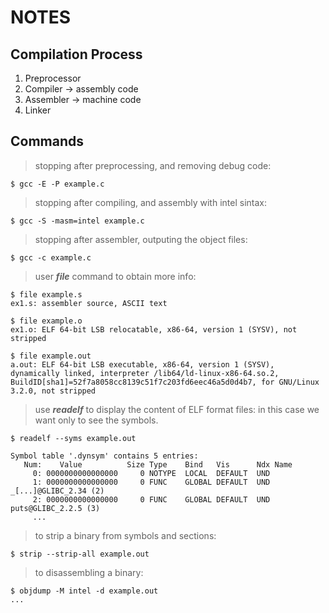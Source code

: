 # NOTES

## Compilation Process

1) Preprocessor 
2) Compiler -> assembly code
3) Assembler -> machine code
4) Linker

## Commands

> stopping after preprocessing,
> and removing debug code:

```shell
$ gcc -E -P example.c
```

> stopping after compiling,
> and assembly with intel sintax:

```shell
$ gcc -S -masm=intel example.c
```

> stopping after assembler,
> outputing the object files:

```shell
$ gcc -c example.c
```

> user ***file*** command to obtain more info:

```shell
$ file example.s
ex1.s: assembler source, ASCII text

$ file example.o
ex1.o: ELF 64-bit LSB relocatable, x86-64, version 1 (SYSV), not stripped

$ file example.out
a.out: ELF 64-bit LSB executable, x86-64, version 1 (SYSV), dynamically linked, interpreter /lib64/ld-linux-x86-64.so.2, BuildID[sha1]=52f7a8058cc8139c51f7c203fd6eec46a5d0d4b7, for GNU/Linux 3.2.0, not stripped
```

> use ***readelf*** to display the content of ELF format files:
> in this case we want only to see the symbols.

```shell
$ readelf --syms example.out

Symbol table '.dynsym' contains 5 entries:
   Num:    Value          Size Type    Bind   Vis      Ndx Name
     0: 0000000000000000     0 NOTYPE  LOCAL  DEFAULT  UND 
     1: 0000000000000000     0 FUNC    GLOBAL DEFAULT  UND _[...]@GLIBC_2.34 (2)
     2: 0000000000000000     0 FUNC    GLOBAL DEFAULT  UND puts@GLIBC_2.2.5 (3)
     ...
```

> to strip a binary from symbols and sections:

```shell
$ strip --strip-all example.out
```

> to disassembling a binary:

```shell
$ objdump -M intel -d example.out
...
```
